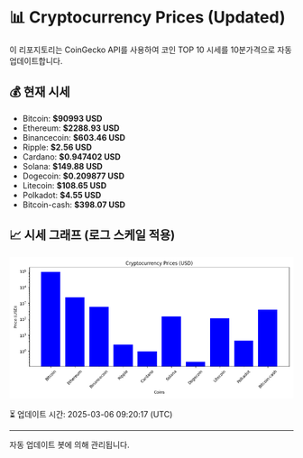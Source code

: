 
# 📊 Cryptocurrency Prices (Updated)

이 리포지토리는 CoinGecko API를 사용하여 코인 TOP 10 시세를 10분가격으로 자동 업데이트합니다.

## 💰 현재 시세
- Bitcoin: **$90993 USD**
- Ethereum: **$2288.93 USD**
- Binancecoin: **$603.46 USD**
- Ripple: **$2.56 USD**
- Cardano: **$0.947402 USD**
- Solana: **$149.88 USD**
- Dogecoin: **$0.209877 USD**
- Litecoin: **$108.65 USD**
- Polkadot: **$4.55 USD**
- Bitcoin-cash: **$398.07 USD**

## 📈 시세 그래프 (로그 스케일 적용)
![Crypto Prices](crypto_prices.png)

⏳ 업데이트 시간: 2025-03-06 09:20:17 (UTC)

---
자동 업데이트 봇에 의해 관리됩니다.
